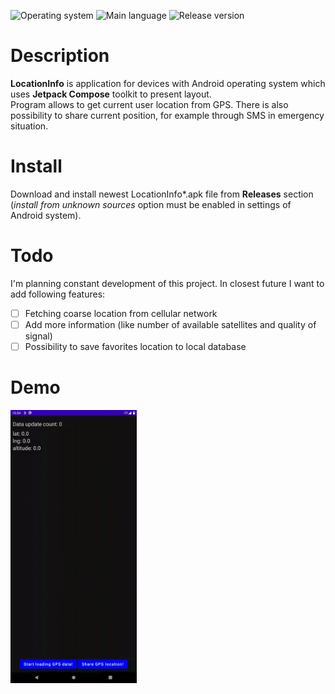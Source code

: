 ﻿![Operating system](https://img.shields.io/badge/OS-Android%208.0%2B-brightgreen)  ![Main language](https://img.shields.io/badge/Main%20language-Kotlin-blue) 
![Release version](https://img.shields.io/github/v/tag/arturkowalczyk300/android-location-info?color=darkviolet&label=Release)

# Description
**LocationInfo** is application for devices with Android operating system which uses **Jetpack Compose** toolkit to present layout.  
Program allows to get current user location from GPS. There is also possibility to share current position, for example through SMS in emergency situation.  

# Install
Download and install newest LocationInfo*.apk file from **Releases** section (*install from unknown sources* option must be enabled in settings of Android system).

# Todo
I'm planning constant development of this project. In closest future I want to add following features:
- [ ] Fetching coarse location from cellular network
- [ ] Add more information (like number of available satellites and quality of signal)
- [ ] Possibility to save favorites location to local database

# Demo
<img src="res/demo.gif" alt="Demo" width="40%" height="40%"> 
